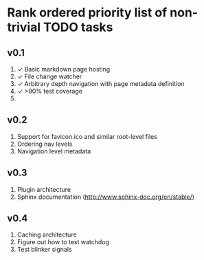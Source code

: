 Rank ordered priority list of non-trivial TODO tasks
====

v0.1
----
1. ✓ Basic markdown page hosting
1. ✓ File change watcher
1. ✓ Arbitrary depth navigation with page metadata definition
1. ✓ >90% test coverage
1. 

v0.2
----
1. Support for favicon.ico and similar root-level files
1. Ordering nav levels
1. Navigation level metadata

v0.3
----
1. Plugin architecture
1. Sphinx documentation (http://www.sphinx-doc.org/en/stable/)

v0.4
----
1. Caching architecture
1. Figure out how to test watchdog
1. Test blinker signals


